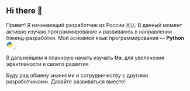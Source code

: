 ## Hi there 👋

Привет! Я начинающий разработчик из России 🇷🇺. В данный момент активно изучаю программирование и развиваюсь в направлении бэкенд-разработки. Мой основной язык программирования — **Python**<a href="https://www.python.org" target="_blank" rel="noreferrer"> <img src="https://raw.githubusercontent.com/devicons/devicon/master/icons/python/python-original.svg" alt="python" width="20" height="20"/> </a>.

В дальнейшем я планирую начать изучать **Go**. для увелечения эфективности и своего развития.

Буду рад обмену знаниями и сотрудничеству с другими разработчиками. Давайте развиваться вместе!
